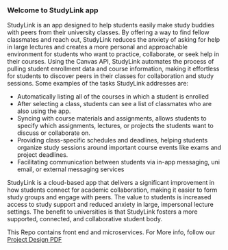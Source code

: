 ### Welcome to StudyLink app
StudyLink is an app designed to help students easily make study buddies with peers from their university classes. By offering a way to find fellow classmates and reach out, StudyLink reduces the anxiety of asking for help in large lectures and creates a more personal and approachable environment for students who want to practice, collaborate, or seek help in their courses. Using the Canvas API, StudyLink automates the process of pulling student enrollment data and course information, making it effortless for students to discover peers in their classes for collaboration and study sessions.
Some examples of the tasks StudyLink addresses are:
- Automatically listing all of the courses in which a student is enrolled
- After selecting a class, students can see a list of classmates who are also using the app. 
- Syncing with course materials and assignments, allows students to specify which assignments, lectures, or projects the students want to discuss or collaborate on.
- Providing class-specific schedules and deadlines, helping students organize study sessions around important course events like exams and project deadlines.
- Facilitating communication between students via in-app messaging, uni email, or external messaging services 

StudyLink is a cloud-based app that delivers a significant improvement in how students connect for academic collaboration, making it easier to form study groups and engage with peers. The value to students is increased access to study support and reduced anxiety in large, impersonal lecture settings. The benefit to universities is that StudyLink fosters a more supported, connected, and collaborative student body.


This Repo contains front end and microservices. For More info, follow our [Project Design PDF](https://github.com/hoquesumya/StudyLink/blob/main/Project_design.pdf)
